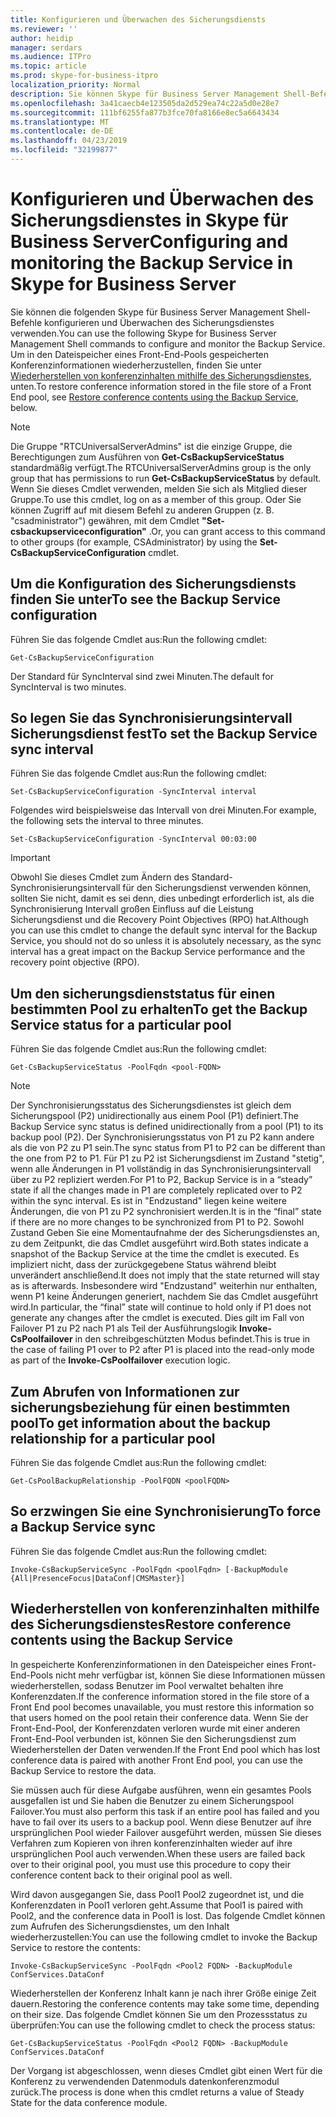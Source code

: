 ```yaml
---
title: Konfigurieren und Überwachen des Sicherungsdiensts
ms.reviewer: ''
author: heidip
manager: serdars
ms.audience: ITPro
ms.topic: article
ms.prod: skype-for-business-itpro
localization_priority: Normal
description: Sie können Skype für Business Server Management Shell-Befehle zum Konfigurieren und Überwachen des Sicherungsdienstes verwenden.
ms.openlocfilehash: 3a41caecb4e123505da2d529ea74c22a5d0e28e7
ms.sourcegitcommit: 111bf6255fa877b3fce70fa8166e8ec5a6643434
ms.translationtype: MT
ms.contentlocale: de-DE
ms.lasthandoff: 04/23/2019
ms.locfileid: "32199877"
---
```

# <a name="configuring-and-monitoring-the-backup-service-in-skype-for-business-server"></a><span data-ttu-id="1de01-103">Konfigurieren und Überwachen des Sicherungsdienstes in Skype für Business Server</span><span class="sxs-lookup"><span data-stu-id="1de01-103">Configuring and monitoring the Backup Service in Skype for Business Server</span></span>

<span data-ttu-id="1de01-104">Sie können die folgenden Skype für Business Server Management Shell-Befehle konfigurieren und Überwachen des Sicherungsdienstes verwenden.</span><span class="sxs-lookup"><span data-stu-id="1de01-104">You can use the following Skype for Business Server Management Shell commands to configure and monitor the Backup Service.</span></span> <span data-ttu-id="1de01-105">Um in den Dateispeicher eines Front-End-Pools gespeicherten Konferenzinformationen wiederherzustellen, finden Sie unter [Wiederherstellen von konferenzinhalten mithilfe des Sicherungsdienstes](#restore-conference-contents-using-the-backup-service), unten.</span><span class="sxs-lookup"><span data-stu-id="1de01-105">To restore conference information stored in the file store of a Front End pool, see [Restore conference contents using the Backup Service](#restore-conference-contents-using-the-backup-service), below.</span></span>

> [!NOTE]  
> <span data-ttu-id="1de01-106">Die Gruppe "RTCUniversalServerAdmins" ist die einzige Gruppe, die Berechtigungen zum Ausführen von **Get-CsBackupServiceStatus** standardmäßig verfügt.</span><span class="sxs-lookup"><span data-stu-id="1de01-106">The RTCUniversalServerAdmins group is the only group that has permissions to run **Get-CsBackupServiceStatus** by default.</span></span> <span data-ttu-id="1de01-107">Wenn Sie dieses Cmdlet verwenden, melden Sie sich als Mitglied dieser Gruppe.</span><span class="sxs-lookup"><span data-stu-id="1de01-107">To use this cmdlet, log on as a member of this group.</span></span> <span data-ttu-id="1de01-108">Oder Sie können Zugriff auf mit diesem Befehl zu anderen Gruppen (z. B. "csadministrator") gewähren, mit dem Cmdlet **"Set-csbackupserviceconfiguration"** .</span><span class="sxs-lookup"><span data-stu-id="1de01-108">Or, you can grant access to this command to other groups (for example, CSAdministrator) by using the **Set-CsBackupServiceConfiguration** cmdlet.</span></span>

## <a name="to-see-the-backup-service-configuration"></a><span data-ttu-id="1de01-109">Um die Konfiguration des Sicherungsdiensts finden Sie unter</span><span class="sxs-lookup"><span data-stu-id="1de01-109">To see the Backup Service configuration</span></span>

<span data-ttu-id="1de01-110">Führen Sie das folgende Cmdlet aus:</span><span class="sxs-lookup"><span data-stu-id="1de01-110">Run the following cmdlet:</span></span>

    Get-CsBackupServiceConfiguration

<span data-ttu-id="1de01-111">Der Standard für SyncInterval sind zwei Minuten.</span><span class="sxs-lookup"><span data-stu-id="1de01-111">The default for SyncInterval is two minutes.</span></span>

## <a name="to-set-the-backup-service-sync-interval"></a><span data-ttu-id="1de01-112">So legen Sie das Synchronisierungsintervall Sicherungsdienst fest</span><span class="sxs-lookup"><span data-stu-id="1de01-112">To set the Backup Service sync interval</span></span>

<span data-ttu-id="1de01-113">Führen Sie das folgende Cmdlet aus:</span><span class="sxs-lookup"><span data-stu-id="1de01-113">Run the following cmdlet:</span></span>

    Set-CsBackupServiceConfiguration -SyncInterval interval

<span data-ttu-id="1de01-114">Folgendes wird beispielsweise das Intervall von drei Minuten.</span><span class="sxs-lookup"><span data-stu-id="1de01-114">For example, the following sets the interval to three minutes.</span></span>

    Set-CsBackupServiceConfiguration -SyncInterval 00:03:00


> [!IMPORTANT]  
> <span data-ttu-id="1de01-115">Obwohl Sie dieses Cmdlet zum Ändern des Standard-Synchronisierungsintervall für den Sicherungsdienst verwenden können, sollten Sie nicht, damit es sei denn, dies unbedingt erforderlich ist, als die Synchronisierung Intervall großen Einfluss auf die Leistung Sicherungsdienst und die Recovery Point Objectives (RPO) hat.</span><span class="sxs-lookup"><span data-stu-id="1de01-115">Although you can use this cmdlet to change the default sync interval for the Backup Service, you should not do so unless it is absolutely necessary, as the sync interval has a great impact on the Backup Service performance and the recovery point objective (RPO).</span></span>

## <a name="to-get-the-backup-service-status-for-a-particular-pool"></a><span data-ttu-id="1de01-116">Um den sicherungsdienststatus für einen bestimmten Pool zu erhalten</span><span class="sxs-lookup"><span data-stu-id="1de01-116">To get the Backup Service status for a particular pool</span></span>

<span data-ttu-id="1de01-117">Führen Sie das folgende Cmdlet aus:</span><span class="sxs-lookup"><span data-stu-id="1de01-117">Run the following cmdlet:</span></span>

    Get-CsBackupServiceStatus -PoolFqdn <pool-FQDN>

> [!NOTE]  
> <span data-ttu-id="1de01-118">Der Synchronisierungsstatus des Sicherungsdienstes ist gleich dem Sicherungspool (P2) unidirectionally aus einem Pool (P1) definiert.</span><span class="sxs-lookup"><span data-stu-id="1de01-118">The Backup Service sync status is defined unidirectionally from a pool (P1) to its backup pool (P2).</span></span> <span data-ttu-id="1de01-119">Der Synchronisierungsstatus von P1 zu P2 kann andere als die von P2 zu P1 sein.</span><span class="sxs-lookup"><span data-stu-id="1de01-119">The sync status from P1 to P2 can be different than the one from P2 to P1.</span></span> <span data-ttu-id="1de01-120">Für P1 zu P2 ist Sicherungsdienst im Zustand "stetig", wenn alle Änderungen in P1 vollständig in das Synchronisierungsintervall über zu P2 repliziert werden.</span><span class="sxs-lookup"><span data-stu-id="1de01-120">For P1 to P2, Backup Service is in a “steady” state if all the changes made in P1 are completely replicated over to P2 within the sync interval.</span></span> <span data-ttu-id="1de01-121">Es ist in "Endzustand" liegen keine weitere Änderungen, die von P1 zu P2 synchronisiert werden.</span><span class="sxs-lookup"><span data-stu-id="1de01-121">It is in the “final” state if there are no more changes to be synchronized from P1 to P2.</span></span> <span data-ttu-id="1de01-122">Sowohl Zustand Geben Sie eine Momentaufnahme der des Sicherungsdienstes an, zu dem Zeitpunkt, die das Cmdlet ausgeführt wird.</span><span class="sxs-lookup"><span data-stu-id="1de01-122">Both states indicate a snapshot of the Backup Service at the time the cmdlet is executed.</span></span> <span data-ttu-id="1de01-123">Es impliziert nicht, dass der zurückgegebene Status während bleibt unverändert anschließend.</span><span class="sxs-lookup"><span data-stu-id="1de01-123">It does not imply that the state returned will stay as is afterwards.</span></span> <span data-ttu-id="1de01-124">Insbesondere wird "Endzustand" weiterhin nur enthalten, wenn P1 keine Änderungen generiert, nachdem Sie das Cmdlet ausgeführt wird.</span><span class="sxs-lookup"><span data-stu-id="1de01-124">In particular, the “final” state will continue to hold only if P1 does not generate any changes after the cmdlet is executed.</span></span> <span data-ttu-id="1de01-125">Dies gilt im Fall von Failover P1 zu P2 nach P1 als Teil der Ausführungslogik **Invoke-CsPoolfailover** in den schreibgeschützten Modus befindet.</span><span class="sxs-lookup"><span data-stu-id="1de01-125">This is true in the case of failing P1 over to P2 after P1 is placed into the read-only mode as part of the **Invoke-CsPoolfailover** execution logic.</span></span>

## <a name="to-get-information-about-the-backup-relationship-for-a-particular-pool"></a><span data-ttu-id="1de01-126">Zum Abrufen von Informationen zur sicherungsbeziehung für einen bestimmten pool</span><span class="sxs-lookup"><span data-stu-id="1de01-126">To get information about the backup relationship for a particular pool</span></span>

<span data-ttu-id="1de01-127">Führen Sie das folgende Cmdlet aus:</span><span class="sxs-lookup"><span data-stu-id="1de01-127">Run the following cmdlet:</span></span>

    Get-CsPoolBackupRelationship -PoolFQDN <poolFQDN>

## <a name="to-force-a-backup-service-sync"></a><span data-ttu-id="1de01-128">So erzwingen Sie eine Synchronisierung</span><span class="sxs-lookup"><span data-stu-id="1de01-128">To force a Backup Service sync</span></span>

<span data-ttu-id="1de01-129">Führen Sie das folgende Cmdlet aus:</span><span class="sxs-lookup"><span data-stu-id="1de01-129">Run the following cmdlet:</span></span>

    Invoke-CsBackupServiceSync -PoolFqdn <poolFqdn> [-BackupModule  {All|PresenceFocus|DataConf|CMSMaster}]

## <a name="restore-conference-contents-using-the-backup-service"></a><span data-ttu-id="1de01-130">Wiederherstellen von konferenzinhalten mithilfe des Sicherungsdienstes</span><span class="sxs-lookup"><span data-stu-id="1de01-130">Restore conference contents using the Backup Service</span></span> 

<span data-ttu-id="1de01-131">In gespeicherte Konferenzinformationen in den Dateispeicher eines Front-End-Pools nicht mehr verfügbar ist, können Sie diese Informationen müssen wiederherstellen, sodass Benutzer im Pool verwaltet behalten ihre Konferenzdaten.</span><span class="sxs-lookup"><span data-stu-id="1de01-131">If the conference information stored in the file store of a Front End pool becomes unavailable, you must restore this information so that users homed on the pool retain their conference data.</span></span> <span data-ttu-id="1de01-132">Wenn Sie der Front-End-Pool, der Konferenzdaten verloren wurde mit einer anderen Front-End-Pool verbunden ist, können Sie den Sicherungsdienst zum Wiederherstellen der Daten verwenden.</span><span class="sxs-lookup"><span data-stu-id="1de01-132">If the Front End pool which has lost conference data is paired with another Front End pool, you can use the Backup Service to restore the data.</span></span>

<span data-ttu-id="1de01-133">Sie müssen auch für diese Aufgabe ausführen, wenn ein gesamtes Pools ausgefallen ist und Sie haben die Benutzer zu einem Sicherungspool Failover.</span><span class="sxs-lookup"><span data-stu-id="1de01-133">You must also perform this task if an entire pool has failed and you have to fail over its users to a backup pool.</span></span> <span data-ttu-id="1de01-134">Wenn diese Benutzer auf ihre ursprünglichen Pool wieder Failover ausgeführt werden, müssen Sie dieses Verfahren zum Kopieren von ihren konferenzinhalten wieder auf ihre ursprünglichen Pool auch verwenden.</span><span class="sxs-lookup"><span data-stu-id="1de01-134">When these users are failed back over to their original pool, you must use this procedure to copy their conference content back to their original pool as well.</span></span>

<span data-ttu-id="1de01-135">Wird davon ausgegangen Sie, dass Pool1 Pool2 zugeordnet ist, und die Konferenzdaten in Pool1 verloren geht.</span><span class="sxs-lookup"><span data-stu-id="1de01-135">Assume that Pool1 is paired with Pool2, and the conference data in Pool1 is lost.</span></span> <span data-ttu-id="1de01-136">Das folgende Cmdlet können zum Aufrufen des Sicherungsdienstes, um den Inhalt wiederherzustellen:</span><span class="sxs-lookup"><span data-stu-id="1de01-136">You can use the following cmdlet to invoke the Backup Service to restore the contents:</span></span>

    Invoke-CsBackupServiceSync -PoolFqdn <Pool2 FQDN> -BackupModule ConfServices.DataConf

<span data-ttu-id="1de01-137">Wiederherstellen der Konferenz Inhalt kann je nach ihrer Größe einige Zeit dauern.</span><span class="sxs-lookup"><span data-stu-id="1de01-137">Restoring the conference contents may take some time, depending on their size.</span></span> <span data-ttu-id="1de01-138">Das folgende Cmdlet können Sie um den Prozessstatus zu überprüfen:</span><span class="sxs-lookup"><span data-stu-id="1de01-138">You can use the following cmdlet to check the process status:</span></span>

    Get-CsBackupServiceStatus -PoolFqdn <Pool2 FQDN> -BackupModule ConfServices.DataConf

<span data-ttu-id="1de01-139">Der Vorgang ist abgeschlossen, wenn dieses Cmdlet gibt einen Wert für die Konferenz zu verwendenden Datenmoduls datenkonferenzmodul zurück.</span><span class="sxs-lookup"><span data-stu-id="1de01-139">The process is done when this cmdlet returns a value of Steady State for the data conference module.</span></span>
